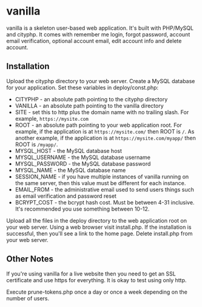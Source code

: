 # vanilla

vanilla is a skeleton user-based web application. It's built with PHP/MySQL and cityphp. It comes with remember me login, forgot password, account email verification, optional account email, edit account info and delete account.

## Installation

Upload the cityphp directory to your web server. Create a MySQL database for your application. Set these variables in deploy/const.php:

- CITYPHP - an absolute path pointing to the cityphp directory
- VANILLA - an absolute path pointing to the vanilla directory
- SITE - set this to http plus the domain name with no trailing slash. For example, `https://mysite.com`
- ROOT - an absolute path pointing to your web application root. For example, if the application is at `https://mysite.com/` then ROOT is `/`. As another example, if the application is at `https://mysite.com/myapp/` then ROOT is `/myapp/`.
- MYSQL_HOST - the MySQL database host
- MYSQL_USERNAME - the MySQL database username
- MYSQL_PASSWORD - the MySQL database password
- MYSQL_NAME - the MySQL database name
- SESSION_NAME - if you have multiple instances of vanilla running on the same server, then this value must be different for each instance.
- EMAIL_FROM - the administrative email used to send users things such as email verification and password reset
- BCRYPT_COST - the bcrypt hash cost. Must be between 4-31 inclusive. It's recommended you use something between 10-12.

Upload all the files in the deploy directory to the web application root on your web server. Using a web browser visit install.php. If the installation is successful, then you'll see a link to the home page. Delete install.php from your web server.

## Other Notes

If you're using vanilla for a live website then you need to get an SSL certificate and use https for everything. It is okay to test using only http.

Execute prune-tokens.php once a day or once a week depending on the number of users.